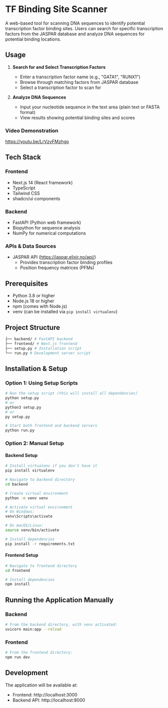 # TF Binding Site Scanner

A web-based tool for scanning DNA sequences to identify potential transcription factor binding sites. Users can search for specific transcription factors from the JASPAR database and analyze DNA sequences for potential binding locations.

## Usage
1. **Search for and Select Transcription Factors**
   - Enter a transcription factor name (e.g., "GATA1", "RUNX1")
   - Browse through matching factors from JASPAR database
   - Select a transcription factor to scan for

2. **Analyze DNA Sequences**
   - Input your nucleotide sequence in the text area (plain text or FASTA format)
   - View results showing potential binding sites and scores
  
### Video Demonstration
https://youtu.be/LrVzvFMzhgo

## Tech Stack

### Frontend
- Next.js 14 (React framework)
- TypeScript
- Tailwind CSS
- shadcn/ui components

### Backend
- FastAPI (Python web framework)
- Biopython for sequence analysis
- NumPy for numerical computations

### APIs & Data Sources
- JASPAR API (https://jaspar.elixir.no/api/)
  - Provides transcription factor binding profiles
  - Position frequency matrices (PFMs)

## Prerequisites

- Python 3.8 or higher
- Node.js 18 or higher
- npm (comes with Node.js)
- venv (can be installed via `pip install virtualenv`)

## Project Structure
```bash
├── backend/ # FastAPI backend
├── frontend/ # Next.js frontend
├── setup.py # Installation script
└── run.py # Development server script
```

## Installation & Setup

### Option 1: Using Setup Scripts
```bash
# Run the setup script (this will install all dependencies)
python setup.py
# or
python3 setup.py
# or
py setup.py

# Start both frontend and backend servers
python run.py
```

### Option 2: Manual Setup

#### Backend Setup
```bash
# Install virtualenv if you don't have it
pip install virtualenv

# Navigate to backend directory
cd backend

# Create virtual environment
python -m venv venv

# Activate virtual environment
# On Windows:
venv\Scripts\activate

# On macOS/Linux:
source venv/bin/activate

# Install dependencies
pip install -r requirements.txt
```

#### Frontend Setup
```bash
# Navigate to frontend directory
cd frontend

# Install dependencies
npm install
```

## Running the Application Manually

### Backend
```bash
# From the backend directory, with venv activated:
uvicorn main:app --reload
```

### Frontend
```bash
# From the frontend directory:
npm run dev
```

## Development

The application will be available at:
- Frontend: http://localhost:3000
- Backend API: http://localhost:8000
